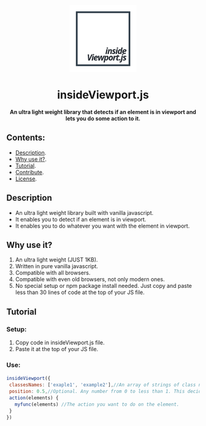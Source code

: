  <div align="center">
 <img width="175px" height="175px" src="https://github.com/Islam888/insideViewport.js/blob/master/logo.png">
</div>
<h1 align="center">insideViewport.js</h1>
  <p align="center"><b>An ultra light weight library that detects if an element is in viewport and lets you do some action to it.</b></p>


## Contents:

- [Description](#description).
- [Why use it?](#why-use-it).
- [Tutorial](#tutorial).
- [Contribute](#contribute).
- [License](#license).


## Description

- An ultra light weight library built with vanilla javascript.
- It enables you to detect if an element is in viewport.
- It enables you to do whatever you want with the element in viewport.


## Why use it?

1. An ultra light weight (JUST 1KB).
2. Written in pure vanilla javascript.
3. Compatible with all browsers.
4. Compatible with even old browsers, not only modern ones.
5. No special setup or npm package install needed. Just copy and paste less than 30 lines of code at the top of your JS file.


## Tutorial

 ### Setup:
 1. Copy code in insideViewport.js file.
 2. Paste it at the top of your JS file.
 
 ### Use:
 
 ```javascript
insideViewport({
  classesNames: ['exaple1', 'example2'],//An array of strings of class names. It can be a single class or as many as you want.
  position: 0.5,//Optional. Any number from 0 to less than 1. This decide the position of the element when you want to call the function on.
  action(elements) {
    myfunc(elements) //The action you want to do on the element.
  }
})
```


